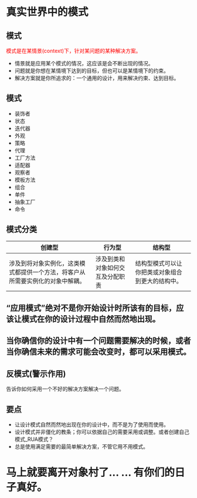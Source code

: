 # 真实世界中的模式

## 模式
<font color="red">模式是在某情景(context)下，针对某问题的某种解决方案。</font>
- 情景就是应用某个模式的情况，这应该是会不断出现的情况。
- 问题就是你想在某情境下达到的目标，但也可以是某情境下的约束。
- 解决方案就是你所追求的：一个通用的设计，用来解决约束、达到目标。

## 模式
- 装饰者
- 状态
- 迭代器
- 外观
- 策略
- 代理
- 工厂方法
- 适配器
- 观察者
- 模板方法
- 组合
- 单件
- 抽象工厂
- 命令

## 模式分类
|创建型|行为型|结构型|
| ------------- |-------------| -----|
|涉及到将对象实例化，这类模式都提供一个方法，将客户从所需要实例化的对象中解耦。|涉及到类和对象如何交互及分配职责|结构型模式可以让你把类或对象组合到更大的结构中。|


## “应用模式”绝对不是你开始设计时所该有的目标，应该让模式在你的设计过程中自然而然地出现。
## 当你确信你的设计中有一个问题需要解决的时候，或者当你确信未来的需求可能会改变时，都可以采用模式。

## 反模式(警示作用)
告诉你如何采用一个不好的解决方案解决一个问题。

## 要点
- 让设计模式自然而然地出现在你的设计中，而不是为了使用而使用。
- 设计模式并非僵化的教条；你可以依据自己的需要采用或调整。或者创建自己模式_RUA模式？
- 总是使用满足需要的最简单解决方案，不管它用不用模式。

# 马上就要离开对象村了... ... 有你们的日子真好。


